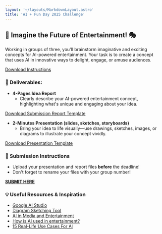 ```yaml
---
layout: '~/layouts/MarkdownLayout.astro'
title: 'AI + Fun Day 2025 Challenge'
---
```


## 🎉 Imagine the Future of Entertainment! 🎭

Working in groups of three, you'll brainstorm imaginative and exciting concepts for AI-powered entertainment. Your task is to create a concept that uses AI in innovative ways to delight, engage, or amuse audiences.

<a href="/docs/GroupX_Instructions.docx" download target="_blank">Download Instructions</a>

### 🎯 Deliverables:

*   **4-Pages Idea Report**
    *   Clearly describe your AI-powered entertainment concept, highlighting what's unique and engaging about your idea.

<a href="/docs/GroupX_Report.docx" download target="_blank">Download Submission Report Template</a>


*   **2-Minutes Presentation (slides, sketches, storyboards)**
    *   Bring your idea to life visually—use drawings, sketches, images, or diagrams to illustrate your concept vividly.

<a href="/docs/GroupX_Presentation.pptx" download target="_blank">Download Presentation Template</a>


### 📝 Submission Instructions

* Upload your presentation and report files **before** the deadline!
* Don't forget to rename your files with your group number!

**[SUBMIT HERE](https://livealbany-my.sharepoint.com/:f:/g/personal/hotal_albany_edu/EhldiaytGzJBjtYBuwOH8m0BbFImLjyc-0ldi3lh7UdoSQ?e=XfA5FW)** 


### 💡 Useful Resources & Inspiration

* [Google AI Studio](https://aistudio.google.com/)
* [Diagram Sketching Tool](https://excalidraw.com/)
* [AI in Media and Entertainment](https://www.leewayhertz.com/ai-in-media-and-entertainment/)
* [How is AI used in entertainment?](https://www.miquido.com/blog/how-is-ai-used-in-entertainment/)
* [15 Real-Life Use Cases For AI](https://redresscompliance.com/top-15-real-life-use-cases-for-ai-in-the-entertainment-industry/)